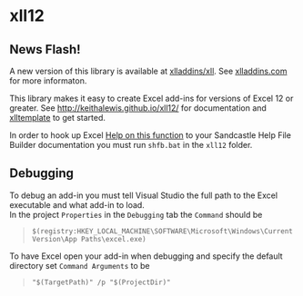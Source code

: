 # xll12

## News Flash!

A new version of this library is available at [xlladdins/xll](https://github.com/xlladdins/xll).
See [xlladdins.com](https://xlladdins.com) for more informaton.

This library makes it easy to create Excel add-ins for
versions of Excel 12 or greater. See
http://keithalewis.github.io/xll12/ for documentation and
[xlltemplate](https://github.com/keithalewis/xlltemplate) to get started.

In order to hook up Excel [Help on this function]() to your Sandcastle Help File Builder documentation you must run `shfb.bat` in the `xll12` folder.

## Debugging

To debug an add-in you must tell Visual Studio the full path to the Excel executable and what add-in to load.  
In the project `Properties` in the `Debugging` tab the `Command` should be 

> `$(registry:HKEY_LOCAL_MACHINE\SOFTWARE\Microsoft\Windows\CurrentVersion\App Paths\excel.exe)`

To have Excel open your add-in when debugging and specify the default directory set `Command Arguments` to be 

> `"$(TargetPath)" /p "$(ProjectDir)"`



